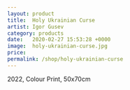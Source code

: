 ```yaml
---
layout: product
title:  Holy Ukrainian Curse
artist: Igor Gusev
category: products
date:   2020-02-27 15:53:28 +0000
image:  holy-ukrainian-curse.jpg
price: 
permalink: /shop/holy-ukrainian-curse
---
```

2022, Colour Print, 50x70cm
